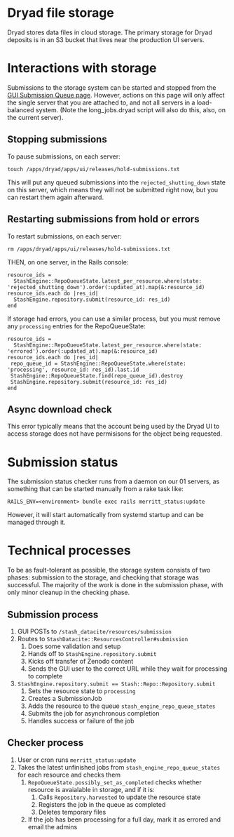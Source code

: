Dryad file storage
=====================

Dryad stores data files in cloud storage. The primary
storage for Dryad deposits is in an S3 bucket that lives near the production UI servers.


Interactions with storage
===========================

Submissions to the storage system can be started and stopped from the
[GUI Submission Queue page](https://datadryad.org/stash/submission_queue). However,
actions on this page will only affect the single server that you are
attached to, and not all servers in a load-balanced system. (Note
the long_jobs.dryad script will also do this,
also, on the current server). 


Stopping submissions
-----------------------------

To pause submissions, on each server:
```
touch /apps/dryad/apps/ui/releases/hold-submissions.txt
```

This will put any queued submissions into the
`rejected_shutting_down` state on this server, which means they will
not be submitted right now, but you can restart them again afterward.


Restarting submissions from hold or errors
-------------------------------------------

To restart submissions, on each server:
```
rm /apps/dryad/apps/ui/releases/hold-submissions.txt
```

THEN, on one server, in the Rails console:
```
resource_ids =
  StashEngine::RepoQueueState.latest_per_resource.where(state: 'rejected_shutting_down').order(:updated_at).map(&:resource_id)
resource_ids.each do |res_id|
  StashEngine.repository.submit(resource_id: res_id)
end
```

If storage had errors, you can use a similar process, but you must remove any `processing` entries for
the RepoQueueState:
```
resource_ids =
  StashEngine::RepoQueueState.latest_per_resource.where(state: 'errored').order(:updated_at).map(&:resource_id)
resource_ids.each do |res_id|
 repo_queue_id = StashEngine::RepoQueueState.where(state: 'processing', resource_id: res_id).last.id
 StashEngine::RepoQueueState.find(repo_queue_id).destroy
 StashEngine.repository.submit(resource_id: res_id)
end
```

Async download check
----------------------------

This error typically means that the account being used by the Dryad UI
to access storage does not have permisisons for the object being
requested.


Submission status
=================

The submission status checker runs from a daemon on our 01 servers, as something that
can be started manually from a rake task like:
```
RAILS_ENV=<environment> bundle exec rails merritt_status:update
```

However, it will start automatically from systemd startup and
can be managed through it.


Technical processes
===================

To be as fault-tolerant as possible, the storage system consists of two phases:
submission to the storage, and checking that storage was successful. The
majority of the work is done in the submission phase, with only minor cleanup in
the checking phase.


Submission process
------------------

1. GUI POSTs to `/stash_datacite/resources/submission`
2. Routes to `StashDatacite::ResourcesController#submission`
   1. Does some validation and setup
   2. Hands off to `StashEngine.repository.submit`
   3. Kicks off transfer of Zenodo content
   4. Sends the GUI user to the correct URL while they wait for processing to complete
3. `StashEngine.repository.submit == Stash::Repo::Repository.submit`
   1. Sets the resource state to `processing`
   2. Creates a SubmissionJob
   3. Adds the resource to the queue `stash_engine_repo_queue_states`
   4. Submits the job for asynchronous completion
   5. Handles success or failure of the job


Checker process
----------------

1. User or cron runs `merritt_status:update`
2. Takes the latest unfinished jobs from `stash_engine_repo_queue_states` for each resource and checks them
   1. `RepoQueueState.possibly_set_as_completed` checks whether resource is avaialable in storage, and if it is:
      1. Calls `Repository.harvested` to update the resource state
      2. Registers the job in the queue as completed
      3. Deletes temporary files
   2. If the job has been processing for a full day, mark it as errored and email the admins
